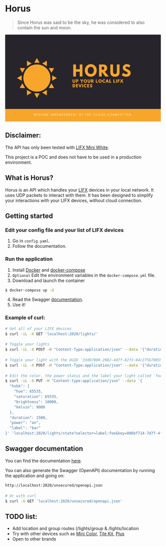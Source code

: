 # Horus
> Since Horus was said to be the sky, he was considered to also contain the sun and moon.

![horus illustration](.github/Horus.png "Horus Illustration")

## Disclaimer:
The API has only been tested with [LIFX Mini White](https://www.lifx.com/products/lifx-mini-white-e26).

This project is a POC and does not have to be used in a production environment.

## What is Horus?
Horus is an API which handles your [LIFX](https://www.lifx.com/) devices in your local network. It uses UDP packets to interact with them. It has been designed to simplify your interactions with your LIFX devices, without cloud connection.

## Getting started
### Edit your config file and your list of LIFX devices
1. Go in `config.yaml`.
2. Follow the documentation.

### Run the application
1. Install [Docker](https://docs.docker.com/install/) and [docker-compose](https://docs.docker.com/compose/install/)
2. `Optional` Edit the environment variables in the `docker-compose.yml` file.
3. Download and launch the container
```sh
$ docker-compose up -d
```
4. Read the Swagger [documentation](https://app.swaggerhub.com/apis-docs/fberrez/Horus).
5. Use it!

### Example of curl:
```sh
# Get all of your LIFX devices
$ curl -iL -X GET 'localhost:2020/lights/'

# Toggle your lights
$ curl -iL -X POST -H "Content-Type:application/json" --data '{"duration":1500}' 'localhost:2020/lights/toggle?selector=all&key=086bf714-7d7f-4f1c-a195-ba2809827374'

# Toggle your light with the UUID `33d07008-2082-4d7f-82f3-04c275b70055`
$ curl -iL -X POST -H "Content-Type:application/json" --data '{"duration":1500}' 'localhost:2020/lights/toggle?selector=uuid:33d07008-2082-4d7f-82f3-04c275b70055&key=086bf714-7d7f-4f1c-a195-ba2809827374'

# Edit the color, the power status and the label your light called `foo`
$ curl -iL -X PUT -H "Content-type:application/json" --data '{
  "hsbk": {
    "hue": 65535,
    "saturation": 65535,
    "brightness": 10000,
    "kelvin": 9000
  },
  "duration": 1500,
  "power": "on",
  "label": "bar"
}' 'localhost:2020/lights/state?selector=label:foo&key=086bf714-7d7f-4f1c-a195-ba2809827374'
```

## Swagger documentation
You can find the documentation [here](https://app.swaggerhub.com/apis-docs/fberrez/Horus).

You can also generate the Swagger (OpenAPI) documentation by running the application and going on:
```sh
http://localhost:2020/unsecured/openapi.json

# Or with curl
$ curl -X GET 'localhost:2020/unsecured/openapi.json'
```

## TODO list:
- Add location and group routes (/lights/group & /lights/location
- Try with other devices such as [Mini Color](https://www.lifx.com/collections/featured-products/products/lifx-mini-color-e26), [Tile Kit](https://www.lifx.com/collections/featured-products/products/lifx-tile), [Plus](https://www.lifx.com/collections/featured-products/products/lifx-plus-e26)
- Open to other brands
